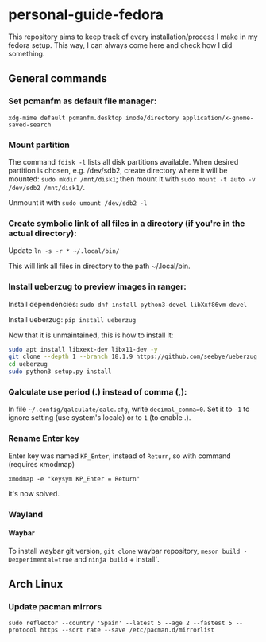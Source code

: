 # personal-guide-fedora

This repository aims to keep track of every installation/process I make in my fedora setup. This way, I can always come here and check how I did something.

## General commands

### Set pcmanfm as default file manager:
```
xdg-mime default pcmanfm.desktop inode/directory application/x-gnome-saved-search
```

### Mount partition

The command ```fdisk -l``` lists all disk partitions available. When desired partition is chosen, e.g. /dev/sdb2, create directory where it will be mounted: ```sudo mkdir /mnt/disk1```; then mount it with ```sudo mount -t auto -v /dev/sdb2 /mnt/disk1/```.

Unmount it with ```sudo umount /dev/sdb2 -l```

### Create symbolic link of all files in a directory (if you're in the actual directory):

Update `ln -s -r * ~/.local/bin/`

This will link all files in directory to the path ~/.local/bin.

### Install ueberzug to preview images in ranger:

Install dependencies: `sudo dnf install python3-devel libXxf86vm-devel`

Install ueberzug: `pip install ueberzug`

Now that it is unmaintained, this is how to install it:
```bash
sudo apt install libxext-dev libx11-dev -y
git clone --depth 1 --branch 18.1.9 https://github.com/seebye/ueberzug.git
cd ueberzug
sudo python3 setup.py install
```

### Qalculate use period (.) instead of comma (,):

In file `~/.config/qalculate/qalc.cfg`, write `decimal_comma=0`. Set it to `-1` to ignore setting (use system's locale) or to `1` (to enable .).

### Rename Enter key

Enter key was named `KP_Enter`, instead of `Return`, so with command (requires xmodmap)
```
xmodmap -e "keysym KP_Enter = Return"
```
it's now solved. 

### Wayland

#### Waybar

To install waybar git version, `git clone` waybar repository, `meson build -Dexperimental=true` and `ninja build` +  install`.  

## Arch Linux

### Update pacman mirrors

```
sudo reflector --country 'Spain' --latest 5 --age 2 --fastest 5 --protocol https --sort rate --save /etc/pacman.d/mirrorlist
```
